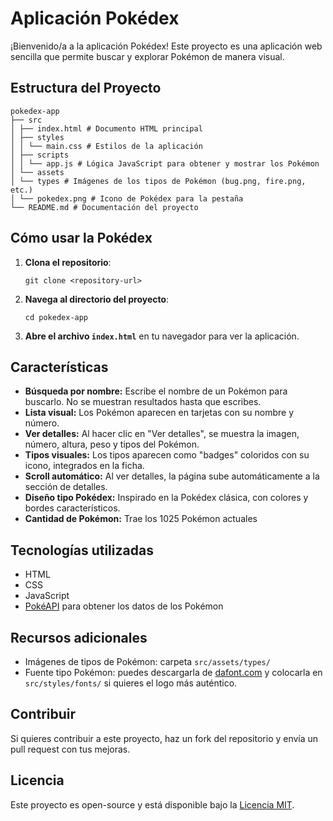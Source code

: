 # Aplicación Pokédex

¡Bienvenido/a a la aplicación Pokédex! Este proyecto es una aplicación web sencilla que permite buscar y explorar Pokémon de manera visual.

## Estructura del Proyecto

````
pokedex-app 
├── src 
│ ├── index.html # Documento HTML principal 
│ ├── styles 
│ │ └── main.css # Estilos de la aplicación 
│ ├── scripts 
│ │ └── app.js # Lógica JavaScript para obtener y mostrar los Pokémon 
│ └── assets 
│ └── types # Imágenes de los tipos de Pokémon (bug.png, fire.png, etc.) 
│ └── pokedex.png # Icono de Pokédex para la pestaña 
└── README.md # Documentación del proyecto
````

## Cómo usar la Pokédex

1. **Clona el repositorio**:
   
   ``git clone <repository-url>``
   

2. **Navega al directorio del proyecto**:
   
   ``cd pokedex-app``
   
3. **Abre el archivo `index.html`** en tu navegador para ver la aplicación.

## Características

- **Búsqueda por nombre:** Escribe el nombre de un Pokémon para buscarlo. No se muestran resultados hasta que escribes.
- **Lista visual:** Los Pokémon aparecen en tarjetas con su nombre y número.
- **Ver detalles:** Al hacer clic en "Ver detalles", se muestra la imagen, número, altura, peso y tipos del Pokémon.
- **Tipos visuales:** Los tipos aparecen como "badges" coloridos con su icono, integrados en la ficha.
- **Scroll automático:** Al ver detalles, la página sube automáticamente a la sección de detalles.
- **Diseño tipo Pokédex:** Inspirado en la Pokédex clásica, con colores y bordes característicos.
- **Cantidad de Pokémon:** Trae los 1025 Pokémon actuales

## Tecnologías utilizadas

- HTML
- CSS
- JavaScript
- [PokéAPI](https://pokeapi.co/) para obtener los datos de los Pokémon

## Recursos adicionales

- Imágenes de tipos de Pokémon: carpeta `src/assets/types/`
- Fuente tipo Pokémon: puedes descargarla de [dafont.com](https://www.dafont.com/es/pokemon.font) y colocarla en `src/styles/fonts/` si quieres el logo más auténtico.

## Contribuir

Si quieres contribuir a este proyecto, haz un fork del repositorio y envía un pull request con tus mejoras.

## Licencia

Este proyecto es open-source y está disponible bajo la [Licencia MIT](LICENSE).
